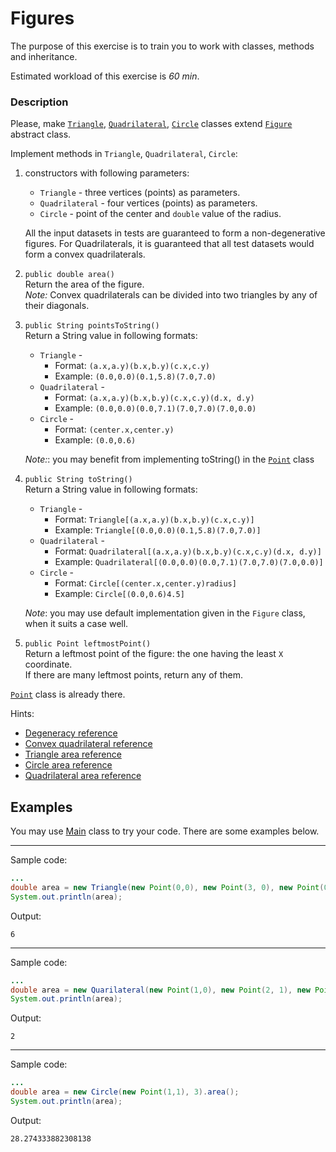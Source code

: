 # Figures

The purpose of this exercise is to train you to work with classes, methods and inheritance.

Estimated workload of this exercise is _60 min_.

### Description
Please, make [`Triangle`](src/main/java/com/epam/rd/autotasks/figures/Triangle.java),
[`Quadrilateral`](src/main/java/com/epam/rd/autotasks/figures/Quadrilateral.java),
[`Circle`](src/main/java/com/epam/rd/autotasks/figures/Circle.java) classes
extend [`Figure`](src/main/java/com/epam/rd/autotasks/figures/Figure.java) abstract class.

Implement methods in `Triangle`, `Quadrilateral`, `Circle`:

1. constructors with following parameters:
    * `Triangle` - three vertices (points) as parameters.
    * `Quadrilateral` - four vertices (points) as parameters.
    * `Circle` - point of the center and `double` value of the radius.
   
    All the input datasets in tests are guaranteed to form a non-degenerative figures.
    For Quadrilaterals, it is guaranteed that all test datasets would form a convex quadrilaterals.

1. `public double area()`\
    Return the area of the figure.\
    *Note:* Convex quadrilaterals can be divided into two triangles by any of their diagonals. 

1. `public String pointsToString()`\
    Return a String value in following formats:
    * `Triangle` - 
        * Format: `(a.x,a.y)(b.x,b.y)(c.x,c.y)`
        * Example: `(0.0,0.0)(0.1,5.8)(7.0,7.0)`    
    * `Quadrilateral` - 
        * Format: `(a.x,a.y)(b.x,b.y)(c.x,c.y)(d.x, d.y)`
        * Example: `(0.0,0.0)(0.0,7.1)(7.0,7.0)(7.0,0.0)`    
    * `Circle` - 
        * Format: `(center.x,center.y)`
        * Example: `(0.0,0.6)`
        
    *Note:*: you may benefit from implementing toString() in the [`Point`](src/main/java/com/epam/rd/autotasks/figures/Point.java) class

1. `public String toString()`\
    Return a String value in following formats:
    * `Triangle` - 
        * Format: `Triangle[(a.x,a.y)(b.x,b.y)(c.x,c.y)]`
        * Example: `Triangle[(0.0,0.0)(0.1,5.8)(7.0,7.0)]`    
    * `Quadrilateral` - 
        * Format: `Quadrilateral[(a.x,a.y)(b.x,b.y)(c.x,c.y)(d.x, d.y)]`
        * Example: `Quadrilateral[(0.0,0.0)(0.0,7.1)(7.0,7.0)(7.0,0.0)]`    
    * `Circle` - 
        * Format: `Circle[(center.x,center.y)radius]`
        * Example: `Circle[(0.0,0.6)4.5]`
        
    *Note*: you may use default implementation given in the `Figure` class, when it suits a case well.

1. `public Point leftmostPoint()`\
   Return a leftmost point of the figure: the one having the least `X` coordinate.\
   If there are many leftmost points, return any of them. 

[`Point`](src/main/java/com/epam/rd/autotasks/figures/Point.java) class is already there.

Hints:
* [Degeneracy reference](https://en.wikipedia.org/wiki/Degeneracy_(mathematics))
* [Convex quadrilateral reference](https://en.wikipedia.org/wiki/Quadrilateral#Convex_quadrilaterals)
* [Triangle area reference](https://en.wikipedia.org/wiki/Triangle#Computing_the_area_of_a_triangle)
* [Circle area reference](https://en.wikipedia.org/wiki/Circle#Area_enclosed)
* [Quadrilateral area reference](https://en.wikipedia.org/wiki/Quadrilateral#Area_of_a_convex_quadrilateral)

## Examples
You may use [Main](src/test/java/com/epam/rd/autotasks/figures/Main.java) class to try your code.
There are some examples below.

---
Sample code:
```java
...
double area = new Triangle(new Point(0,0), new Point(3, 0), new Point(0, 4)).area();
System.out.println(area);
```
Output:
```
6
```

---
Sample code:
```java
...
double area = new Quarilateral(new Point(1,0), new Point(2, 1), new Point(1, 2), new Point(0, 1)).area();
System.out.println(area);
```
Output:
```
2
```

---
Sample code:
```java
...
double area = new Circle(new Point(1,1), 3).area();
System.out.println(area);
```
Output:
```
28.274333882308138
```
